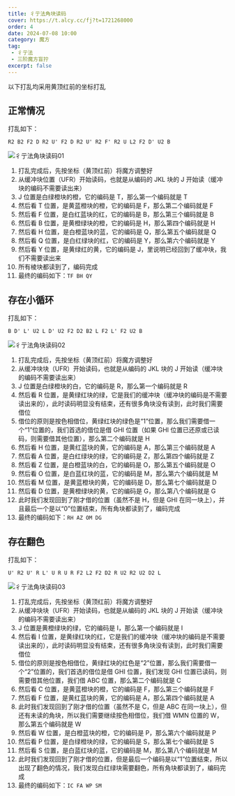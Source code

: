 ```yaml
---
title: 彳亍法角块读码
cover: https://t.alcy.cc/fj?t=1721268000
order: 4
date: 2024-07-08 10:00
category: 魔方
tag: 
 - 彳亍法
 - 三阶魔方盲拧
excerpt: false
---
```


以下打乱均采用黄顶红前的坐标打乱

## 正常情况

打乱如下：

`R2 B2 F2 D R2 U' F2 D R2 U' R2 F' R2 U L2 F2 D' U2 B` 

![彳亍法角块读码01](https://zhf-picture.oss-cn-qingdao.aliyuncs.com/3x3x3BLD/彳亍法角块读码01.jpg)

1. 打乱完成后，先按坐标（黄顶红前）将魔方调整好
2. 从缓冲块位置（UFR）开始读码，也就是从编码的 JKL 块的 J 开始读（缓冲块的编码不需要读出来）
3. J 位置是白绿橙块的橙，它的编码是 T，那么第一个编码就是 T
4. 然后看 T 位置，是黄蓝橙块的橙，它的编码是 F，那么第二个编码就是 F
5. 然后看 F 位置，是白红蓝块的红，它的编码是 B，那么第三个编码就是 B
6. 然后看 B 位置，是黄橙绿块的橙，它的编码是 H，那么第四个编码就是 H
7. 然后看 H 位置，是白橙蓝块的蓝，它的编码是 Q，那么第五个编码就是 Q
8. 然后看 Q 位置，是白红绿块的红，它的编码是 Y，那么第六个编码就是 Y
9. 然后看 Y 位置，是黄绿红的黄，它的编码是 J，里说明已经回到了缓冲块，我们不需要读出来
10. 所有棱块都读到了，编码完成
11. 最终的编码如下：`TF BH QY`

## 存在小循环

打乱如下：

`B D' L' U2 L D' U2 F2 D2 B2 L F2 L' F2 U2 B` 

![彳亍法角块读码02](https://zhf-picture.oss-cn-qingdao.aliyuncs.com/3x3x3BLD/彳亍法角块读码02.jpg)

1. 打乱完成后，先按坐标（黄顶红前）将魔方调整好
2. 从缓冲块块（UFR）开始读码，也就是从编码的 JKL 块的 J 开始读（缓冲块的编码不需要读出来）
3. J 位置是白绿橙块的白，它的编码是 R，那么第一个编码就是 R
4. 然后看 R 位置，是黄绿红块的绿，它是我们的缓冲块（缓冲块的编码是不需要读出来的），此时读码明显没有结束，还有很多角块没有读到，此时我们需要借位
5. 借位的原则是按色相借位，黄绿红块的绿色是“1”位置，那么我们需要借一个“1”位置的，我们首选的借位是借 GHI 位置（如果 GHI 位置已还原或已读码，则需要借其他位置），那么第二个编码就是 H
6. 然后看 H 位置，是黄红蓝块的黄，它的编码是 A，那么第三个编码就是 A
7. 然后看 A 位置，是白红绿块的绿，它的编码是 Z，那么第四个编码就是 Z
8. 然后看 Z 位置，是白橙蓝块的白，它的编码是 O，那么第五个编码就是 O
9. 然后看 O 位置，是白蓝红块的蓝，它的编码是 M，那么第六个编码就是 M
10. 然后看 M 位置，是黄蓝橙块的黄，它的编码是 D，那么第七个编码就是 D
11. 然后看 D 位置，是黄橙绿块的黄，它的编码是 G，那么第八个编码就是 G
12. 此时我们发现回到了刚才借的位置（虽然不是 H，但是 GHI 在同一块上），并且最后一个是以“0”位置结束，所有角块都读到了，编码完成
13. 最终的编码如下：`RH AZ OM DG`

## 存在翻色

打乱如下：

`U' R2 U' R L' U R U R F2 L2 F2 D2 R U2 R2 U2 D2 L` 

![彳亍法角块读码03](https://zhf-picture.oss-cn-qingdao.aliyuncs.com/3x3x3BLD/彳亍法角块读码03.jpg)

1. 打乱完成后，先按坐标（黄顶红前）将魔方调整好
2. 从缓冲块块（UFR）开始读码，也就是从编码的 JKL 块的 J 开始读（缓冲块的编码不需要读出来）
3. J 位置是黄橙绿块的绿，它的编码是 I，那么第一个编码就是 I
4. 然后看 I 位置，是黄绿红块的红，它是我们的缓冲块（缓冲块的编码是不需要读出来的），此时读码明显没有结束，还有很多角块没有读到，此时我们需要借位
5. 借位的原则是按色相借位，黄绿红块的红色是“2”位置，那么我们需要借一个“2”位置的，我们首选的借位是借 GHI 位置，我们发现 GHI 位置已读码，则需要借其他位置，我们借 ABC 位置，那么第二个编码就是 C
6. 然后看 C 位置，是黄蓝橙块的橙，它的编码是 F，那么第三个编码就是 F
7. 然后看 F 位置，是黄红蓝块的黄，它的编码是 A，那么第四个编码就是 A
8. 此时我们发现回到了刚才借的位置（虽然不是 C，但是 ABC 在同一块上），但还有未读的角块，所以我们需要继续按色相借位，我们借 WMN 位置的 W，那么第五个编码就是 W
9. 然后看 W 位置，是白橙蓝块的橙，它的编码是 P，那么第六个编码就是 P
10. 然后看 P 位置，是白绿橙块的绿，它的编码是 S，那么第七个编码就是 S
11. 然后看 S 位置，是白蓝红块的蓝，它的编码是 M，那么第八个编码就是 M
12. 此时我们发现回到了刚才借的位置，但是最后一个编码是以“1”位置结束，所以出现了翻色的情况，我们发现白红绿块需要翻色，所有角块都读到了，编码完成
13. 最终的编码如下：`IC FA WP SM`
